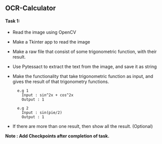 ## OCR-Calculator

#### Task 1:
- Read the image using OpenCV
- Make a Tkinter app to read the image
- Make a raw file that consist of some trigonometric function, with their result.
- Use Pytessact to extract the text from the image, and save it as string
- Make the functionality that take trigonometric function as input, and gives the result of that trigonometry functions.

        e.g 1 
          Input : sin^2x + cos^2x
          Output : 1

        e.g 2
          Input : sin(pie/2)
          Output : 1 
- If there are more than one result, then show all the result. (Optional)


**Note : Add Checkpoints after completion of task.**
